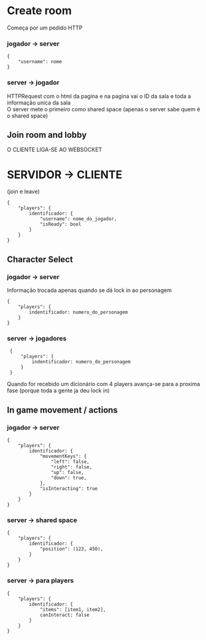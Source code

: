 # Create room

Começa por um pedido HTTP

### jogador -> server

```
{
	"username": nome
}
```

### server -> jogador
HTTPRequest com o html da pagina e na pagina vai o ID da sala e toda a informação unica da sala  
O server mete o primeiro como shared space (apenas o server sabe quem é o shared space)

## Join room and lobby
O CLIENTE LIGA-SE AO WEBSOCKET

# SERVIDOR -> CLIENTE
(join e leave)
```
{
	"players": {
		identificador: {
			"username": nome_do_jogador,
			"isReady": bool
		}
	}
}
```

## Character Select

### jogador -> server

Informação trocada apenas quando se dá lock in ao personagem
```
{
	"players": {
		indentificador: numero_do_personagem
	}
}
```

### server -> jogadores

```
 {
     "players": {
         indentificador: numero_do_personagem
     }
 }
 ```


Quando for recebido um dicionário com 4 players avança-se para a proxima fase
(porque toda a gente ja deu lock in)

## In game movement / actions

### jogador -> server

```
{
	"players": {
		identificador: {
			"movementKeys": {
				"left": false,
				"right": false,
				"up": false,
				"down": true,
			},
			"isInteracting": true
		}
	}
}
```


### server -> shared space

```
{
	"players": {
		identificador: {
			"position": (123, 450),
		}
	}
}
```

### server -> para players

```
{
	"players": {
		identificador: {
			"items": [item1, item2],
			canInteract: false
		}
	}
}
```

